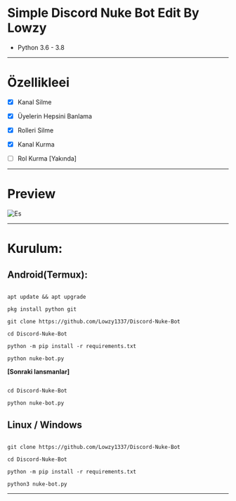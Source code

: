 # Simple Discord Nuke Bot Edit By Lowzy

* Python 3.6 - 3.8

***

# Özellikleei

 - [x] Kanal Silme

 - [x] Üyelerin Hepsini Banlama

 - [x] Rolleri Silme

 - [x] Kanal Kurma

 - [ ] Rol Kurma [Yakında]

***
# Preview
![Es](https://cdn.discordapp.com/attachments/1067427457315110964/1103064839607308378/Screenshot_20230503-000542_Termux.jpg)

***

# Kurulum:

## Android(Termux):

```console

apt update && apt upgrade

pkg install python git

git clone https://github.com/Lowzy1337/Discord-Nuke-Bot

cd Discord-Nuke-Bot

python -m pip install -r requirements.txt

python nuke-bot.py

```

**[Sonraki lansmanlar]**

```console

cd Discord-Nuke-Bot

python nuke-bot.py

```

## Linux / Windows

```console

git clone https://github.com/Lowzy1337/Discord-Nuke-Bot

cd Discord-Nuke-Bot

python -m pip install -r requirements.txt

python3 nuke-bot.py

```

***
